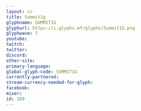 ```yaml
---
layout: cc
title: Summit1g
glyphname: SUMMIT1G
glyphurl: https://i.glyphs.wf/glyphs/Summit1G.png
glyphwave: 7
youtube: 
twitch: 
twitter: 
discord: 
other-site: 
primary-language: 
global-glyph-code: SUMMIT1G
currently-partnered: 
stream-currency-needed-for-glyph: 
facebook: 
mixer: 
id: 189
---
```



